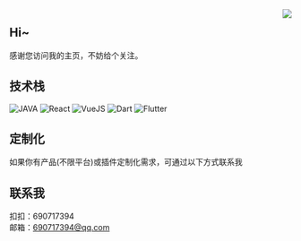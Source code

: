 <img align="right" src="https://github-readme-stats.vercel.app/api?username=JiangJuHong&show_icons=true&hide_border=true&theme=vue-drk" />

## Hi~
感谢您访问我的主页，不妨给个关注。

## 技术栈
![JAVA](https://img.shields.io/badge/-java-red?logo=java)
![React](https://img.shields.io/badge/-React-blue?logo=react)
![VueJS](https://img.shields.io/badge/-Vue-green?logo=vuejs)
![Dart](https://img.shields.io/badge/-Dart-blue?logo=dart)
![Flutter](https://img.shields.io/badge/-Flutter-%23F05032?logo=flutter&logoColor=%23ffffff)

## 定制化
如果你有产品(不限平台)或插件定制化需求，可通过以下方式联系我

## 联系我
扣扣：690717394  
邮箱：690717394@qq.com
